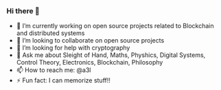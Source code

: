 ### Hi there 👋

- 🔭 I’m currently working on open source projects related to Blockchain and distributed systems
- 👯 I’m looking to collaborate on open source projects
- 🤔 I’m looking for help with cryptography
- 💬 Ask me about Sleight of Hand, Maths, Physhics, Digital Systems, Control Theory, Electronics, Blockchain, Philosophy
- 📫 How to reach me: @a3l
- ⚡ Fun fact: I can memorize stuff!!
